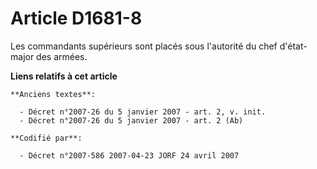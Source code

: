 # Article D1681-8

Les commandants supérieurs sont placés sous l'autorité du chef d'état-major des armées.

**Liens relatifs à cet article**

	**Anciens textes**:

	  - Décret n°2007-26 du 5 janvier 2007 - art. 2, v. init.
	  - Décret n°2007-26 du 5 janvier 2007 - art. 2 (Ab)

	**Codifié par**:

	  - Décret n°2007-586 2007-04-23 JORF 24 avril 2007

